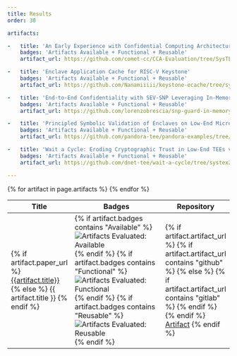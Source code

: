 ```yaml
---
title: Results
order: 30

artifacts:

-   title: 'An Early Experience with Confidential Computing Architecture for On-Device Model Protection'
    badges: 'Artifacts Available + Functional + Reusable'
    artifact_url: https://github.com/comet-cc/CCA-Evaluation/tree/SysTEX25

-   title: 'Enclave Application Cache for RISC-V Keystone'
    badges: 'Artifacts Available + Functional + Reusable'
    artifact_url: https://github.com/Nanamiiiii/keystone-ecache/tree/systex-2025

-   title: 'End-to-End Confidentiality with SEV-SNP Leveraging In-Memory Storage'
    badges: 'Artifacts Available + Functional + Reusable'
    artifact_url: https://github.com/lorenzobrescia/snp-guard-in-memory-storage/tree/v1.0.0

-   title: 'Principled Symbolic Validation of Enclaves on Low-End Microcontrollers'
    badges: 'Artifacts Available + Functional + Reusable'
    artifact_url: https://github.com/pandora-tee/pandora-examples/tree/systex25-artifact/sancus

-   title: 'Wait a Cycle: Eroding Cryptographic Trust in Low-End TEEs via Timing Side Channels'
    badges: 'Artifacts Available + Functional + Reusable'
    artifact_url: https://github.com/dnet-tee/wait-a-cycle/tree/systex25-artifacts

---
```


<table>
  <thead>
    <tr>
      <th>Title</th>
      <th>Badges</th>
      <th>Repository</th>
    </tr>
  </thead>
  <tbody>
  {% for artifact in page.artifacts %}
    <tr>
      <td>
        {% if artifact.paper_url %}
          <a href="{{artifact.paper_url}}">{{artifact.title}}</a>
        {% else %}
          {{ artifact.title }}
        {% endif %}
      </td>
      <td width="250px">
        {% if artifact.badges contains "Available" %}
          <img src="{{ site.baseurl }}/images/systexbadges-available.svg" alt="Artifacts Evaluated: Available">
        {% endif %}
        {% if artifact.badges contains "Functional" %}
          <img src="{{ site.baseurl }}/images/systexbadges-functional.svg" alt="Artifacts Evaluated: Functional">
        {% endif %}
        {% if artifact.badges contains "Reusable" %}
          <img src="{{ site.baseurl }}/images/systexbadges-reusable.svg" alt="Artifacts Evaluated: Reusable">
        {% endif %}
      </td>
      <td>
        {% if artifact.artifact_url %}
          {% if artifact.artifact_url contains "github" %}
            <i class="fab fa-github"></i>
          {% else %}
            {% if artifact.artifact_url contains "gitlab" %}
              <i class="fab fa-gitlab"></i>
            {% endif %}
          {% endif %}
          <a href="{{artifact.artifact_url}}">Artifact</a>
        {% endif %}
      </td>
    </tr>
  {% endfor %}
  </tbody>
</table>
